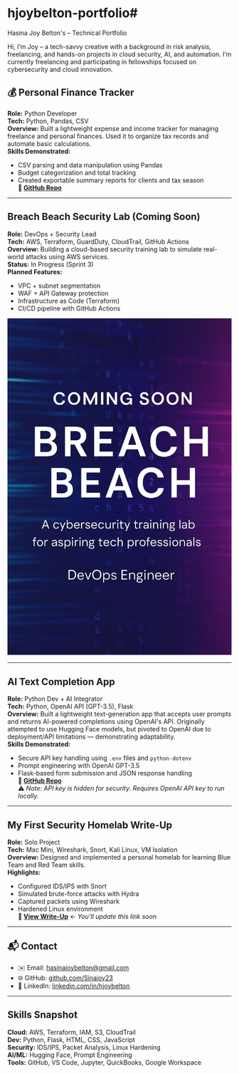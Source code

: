 # hjoybelton-portfolio# 
Hasina Joy Belton's – Technical Portfolio

Hi, I’m Joy – a tech-savvy creative with a background in risk analysis, freelancing, and hands-on projects in cloud security, AI, and automation. I’m currently freelancing and participating in fellowships focused on cybersecurity and cloud innovation.

## 💰 Personal Finance Tracker
**Role:** Python Developer  
**Tech:** Python, Pandas, CSV  
**Overview:** Built a lightweight expense and income tracker for managing freelance and personal finances. Used it to organize tax records and automate basic calculations.  
**Skills Demonstrated:**  
- CSV parsing and data manipulation using Pandas  
- Budget categorization and total tracking  
- Created exportable summary reports for clients and tax season  
**📁 [GitHub Repo](https://github.com/Sinajoy23/python-capstone-finance-tracker)**

---

## Breach Beach Security Lab (Coming Soon)
**Role:** DevOps + Security Lead  
**Tech:** AWS, Terraform, GuardDuty, CloudTrail, GitHub Actions  
**Overview:** Building a cloud-based security training lab to simulate real-world attacks using AWS services.  
**Status:** In Progress (Sprint 3)  
**Planned Features:**  
- VPC + subnet segmentation  
- WAF + API Gateway protection  
- Infrastructure as Code (Terraform)  
- CI/CD pipeline with GitHub Actions  


![Coming Soon Screenshot](coming-soon.png)

---

## AI Text Completion App
**Role:** Python Dev + AI Integrator  
**Tech:** Python, OpenAI API (GPT-3.5), Flask  
**Overview:** Built a lightweight text-generation app that accepts user prompts and returns AI-powered completions using OpenAI's API. Originally attempted to use Hugging Face models, but pivoted to OpenAI due to deployment/API limitations — demonstrating adaptability.  
**Skills Demonstrated:**  
- Secure API key handling using `.env` files and `python-dotenv`  
- Prompt engineering with OpenAI GPT-3.5  
- Flask-based form submission and JSON response handling  
**📁 [GitHub Repo](https://github.com/Sinajoy23/ai-text-completion-project)**  
⚠️ *Note: API key is hidden for security. Requires OpenAI API key to run locally.*


---

## My First Security Homelab Write-Up
**Role:** Solo Project  
**Tech:** Mac Mini, Wireshark, Snort, Kali Linux, VM Isolation  
**Overview:** Designed and implemented a personal homelab for learning Blue Team and Red Team skills.  
**Highlights:**  
- Configured IDS/IPS with Snort  
- Simulated brute-force attacks with Hydra  
- Captured packets using Wireshark  
- Hardened Linux environment   
**📄 [View Write-Up](#)** ← *You’ll update this link soon*

---

## 📬 Contact  
- ✉️ Email: hasinajoybelton@gmail.com  
- 🌐 GitHub: [github.com/Sinajoy23](https://github.com/Sinajoy23)  
- 🔗 LinkedIn: [linkedin.com/in/hjoybelton](https://linkedin.com/in/hjoybelton)

---

##  Skills Snapshot  
**Cloud:** AWS, Terraform, IAM, S3, CloudTrail  
**Dev:** Python, Flask, HTML, CSS, JavaScript  
**Security:** IDS/IPS, Packet Analysis, Linux Hardening  
**AI/ML:** Hugging Face, Prompt Engineering  
**Tools:** GitHub, VS Code, Jupyter, QuickBooks, Google Workspace  
